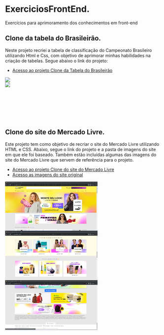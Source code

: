# ExerciciosFrontEnd.
Exercícios para aprimoramento dos conhecimentos em front-end 
## Clone da tabela do Brasileirão.
Neste projeto recriei a tabela de classificação do Campeonato Brasileiro utilizando Html e Css, com objetivo de aprimorar minhas habilidades na criação de tabelas.
Segue abaixo o link do projeto:

* [Acesso ao projeto Clone da Tabela do Brasileirão](https://github.com/CarlaDeOliveira99/ExerciciosFrontEnd/tree/main/ExerciciosHtmlCss/CloneTabelaBrasileirao)
<img src="ExerciciosHtmlCss/CloneTabelaBrasileirao/_imagem/Tabela Brasilerão - Modelo 1.png" align="left"  width="300">
<img src="ExerciciosHtmlCss/CloneTabelaBrasileirao/_imagem/Tabela Brasilerão - Modelo 2.png" align="left"  width="300">
<br><br><br><br><br><br><br><br>

## Clone do site do Mercado Livre.
Este projeto tem como objetivo de recriar o site do Mercado Livre utilizando HTML e CSS. Abaixo, segue o link do projeto e a pasta de imagens do site em que ele foi baseado. Também estão incluídas algumas das imagens do site do Mercado Livre que servem de referência para o projeto. 
* [Acesso ao projeto Clone do site do Mercado Livre](ExerciciosHtmlCss/CloneSiteMercadoLivre)
* [Acesso as imagens do site original](ExerciciosHtmlCss/CloneSiteMercadoLivre/_imagens)
<img src="ExerciciosHtmlCss/CloneSiteMercadoLivre/_imagens/Mercado Livre - Homepage1.jpg " align="left"  width="300">
<img src="ExerciciosHtmlCss/CloneSiteMercadoLivre/_imagens/Mercado Livre - Homepage4.jpg " align="left"  width="300">
<img src="ExerciciosHtmlCss/CloneSiteMercadoLivre/_imagens/Mercado Livre - Homepage8.jpg " align="left"  width="300">
